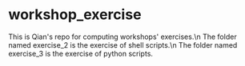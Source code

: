 workshop_exercise
=================
This is Qian's repo for computing workshops' exercises.\n
The folder named exercise_2 is the exercise of shell scripts.\n
The folder named exercise_3 is the exercise of python scripts.
